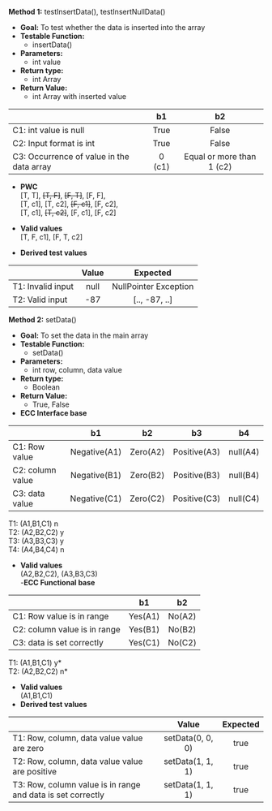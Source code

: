 
__Method 1:__ testInsertData(), testInsertNullData()
- __Goal:__ To test whether the data is inserted into the array
- __Testable Function:__
  - insertData()
- __Parameters:__
  - int value
- __Return type:__
  - int Array
- __Return Value:__
  - int Array with inserted value  
  
  
|  | b1 | b2 |
|-|:-:|:-:|
| C1: int value is null | True | False |
| C2: Input format is int | True | False |
| C3: Occurrence of value in the data array | 0 (c1) | Equal or more than 1 (c2) |

- __PWC__<br/>
[T, T], ~~[T, F]~~, ~~[F, T]~~, [F, F],   
[T, c1], [T, c2], ~~[F, c1]~~, [F, c2],   
[T, c1], ~~[T, c2]~~, [F, c1], [F, c2]

- __Valid values__<br/>
[T, F, c1], [F, T, c2]  

- __Derived test values__

|  | Value | Expected |
|-|:-:|:-:|
| T1: Invalid input | null | NullPointer Exception |
| T2: Valid input | -87 | [.., -87, ..] |  



__Method 2:__ setData()
- __Goal:__ To set the data in the main array
- __Testable Function:__
  - setData()
- __Parameters:__
  - int row, column, data value
- __Return type:__
  - Boolean
- __Return Value:__
  - True, False  
- __ECC Interface base__  

|  | b1 | b2 | b3 | b4 |
|-|:-:|:-:|:-:|:-:|
| C1: Row value | Negative(A1) | Zero(A2) | Positive(A3) | null(A4) |
| C2: column value | Negative(B1) | Zero(B2) | Positive(B3) | null(B4) |
| C3: data value | Negative(C1) | Zero(C2) | Positive(C3) | null(C4) |  

T1: (A1,B1,C1) n  
T2: (A2,B2,C2) y  
T3: (A3,B3,C3) y  
T4: (A4,B4,C4) n  
- __Valid values__  
(A2,B2,C2), (A3,B3,C3)  
-__ECC Functional base__  

|  | b1 | b2 |
|-|:-:|:-:|
| C1: Row value is in range | Yes(A1) | No(A2) |
| C2: column value is in range | Yes(B1) | No(B2) |
| C3: data is set correctly | Yes(C1) | No(C2) |  

T1: (A1,B1,C1) y*  
T2: (A2,B2,C2) n*  

- __Valid values__  
(A1,B1,C1)  
- __Derived test values__  

|  | Value | Expected |
|-|:-:|:-:|
| T1: Row, column, data value value are zero | setData(0, 0, 0) | true |
| T2: Row, column, data value value are positive | setData(1, 1, 1) | true |
| T3: Row, column value is in range and data is set correctly | setData(1, 1, 1) | true |  





